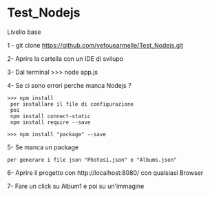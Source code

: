 # Test_Nodejs

Livello base

1 - git clone https://github.com/yefouearmelle/Test_Nodejs.git

2-  Aprire la cartella con un  IDE di svilupo


3-  Dal terminal 
    >>> node app.js
    
 4- Se ci sono errori perche manca Nodejs ?
                     
    >>> npm install  
     per installare il file di configurazione
     poi 
     npm install connect-static
     npm install require --save

    >>> npm install "package" --save
    
5- Se manca un package
  
    per generare i file json "Photos1.json" e "Albums.json"
    
6- Aprire il progetto con http://localhost:8080/ con  qualsiasi Browser

7- Fare un click su Album1 e poi su un'immagine





